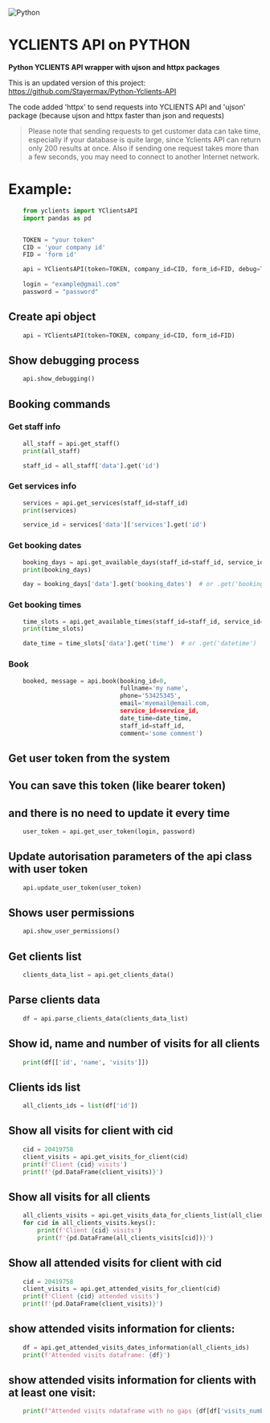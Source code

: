 ![Python](https://img.shields.io/badge/python-3670A0?style=for-the-badge&logo=python&logoColor=ffdd54)
# YCLIENTS API on PYTHON

**Python YCLIENTS API wrapper with ujson and httpx packages**

This is an updated version of this project: https://github.com/Stayermax/Python-Yclients-API

The code added 'httpx' to send requests into YCLIENTS API and 'ujson' package (because ujson and httpx faster than json and requests)

> Please note that sending requests to get customer data can take time, especially if your database is quite large, since Yclients API can return only 200 results at once. Also if sending one request takes more than a few seconds, you may need to connect to another Internet network.

# Example:
```python
    from yclients import YClientsAPI
    import pandas as pd


    TOKEN = "your token"
    СID = 'your company id'
    FID = 'form id'

    api = YClientsAPI(token=TOKEN, company_id=СID, form_id=FID, debug=True)
                        
    login = "example@gmail.com"
    password = "password"
```    
## Create api object
```python
    api = YClientsAPI(token=TOKEN, company_id=СID, form_id=FID)
```
## Show debugging process
```python
    api.show_debugging()
```
## Booking commands
### Get staff info
```python
    all_staff = api.get_staff()
    print(all_staff)

    staff_id = all_staff['data'].get('id')
```
### Get services info
```python
    services = api.get_services(staff_id=staff_id)
    print(services)

    service_id = services['data']['services'].get('id')
```
### Get booking dates
```python
    booking_days = api.get_available_days(staff_id=staff_id, service_id=service_id):
    print(booking_days)

    day = booking_days['data'].get('booking_dates')  # or .get('booking_days')
```
### Get booking times
```python
    time_slots = api.get_available_times(staff_id=staff_id, service_id=service_id, day=day)
    print(time_slots)

    date_time = time_slots['data'].get('time')  # or .get('datetime')
```
### Book
```python
    booked, message = api.book(booking_id=0, 
                               fullname='my name', 
                               phone='53425345', 
                               email='myemail@email.com, 
                               service_id=service_id, 
                               date_time=date_time, 
                               staff_id=staff_id, 
                               comment='some comment')
```
## Get user token from the system
## You can save this token (like bearer token)
##   and there is no need to update it every time
```python
    user_token = api.get_user_token(login, password)
```
## Update autorisation parameters of the api class with user token
```python
    api.update_user_token(user_token)
```
## Shows user permissions
```python
    api.show_user_permissions()
```
## Get clients list
```python
    clients_data_list = api.get_clients_data()
```
## Parse clients data
```python
    df = api.parse_clients_data(clients_data_list)
```  
## Show id, name and number of visits for all clients
```python
    print(df[['id', 'name', 'visits']])
```
## Clients ids list
```python
    all_clients_ids = list(df['id'])
```
## Show all visits for client with cid
```python
    cid = 20419758
    client_visits = api.get_visits_for_client(cid)
    print(f'Client {cid} visits')
    print(f'{pd.DataFrame(client_visits)}')
```
## Show all visits for all clients
```python
    all_clients_visits = api.get_visits_data_for_clients_list(all_clients_ids)
    for cid in all_clients_visits.keys():
        print(f'Client {cid} visits')
        print(f'{pd.DataFrame(all_clients_visits[cid])}')
```
## Show all attended visits for client with cid
```python
    cid = 20419758
    client_visits = api.get_attended_visits_for_client(cid)
    print(f'Client {cid} attended visits')
    print(f'{pd.DataFrame(client_visits)}')
```
## show attended visits information for clients:
```python
    df = api.get_attended_visits_dates_information(all_clients_ids)
    print(f'Attended visits dataframe: {df}')
```
## show attended visits information for clients with at least one visit:
```python
    print(f"Attended visits ndataframe with no gaps {df[df['visits_number']>0]}")
```
